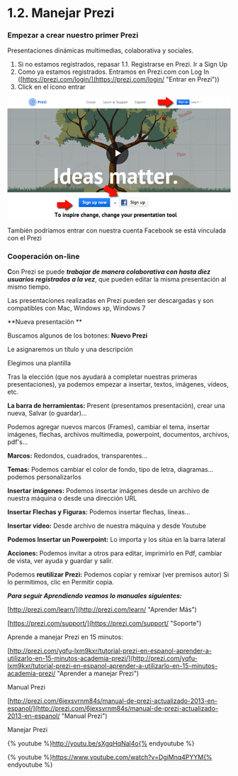 # 1.2. Manejar Prezi

### Empezar a crear nuestro primer Prezi

Presentaciones dinámicas multimedias, colaborativa y sociales.

1.  Si no estamos registrados, repasar 1.1. Registrarse en Prezi. Ir a Sign Up
2.  Como ya estamos registrados. Entramos en Prezi.com con Log In ([https://prezi.com/login/](https://prezi.com/login/ "Entrar en Prezi"))
3.  Click en el icono entrar 


[![Entrar en Prezi](img/entrar.png "Entrar en Prezi Sign Up")](https://prezi.com/ "Registrarse o acceder a Prezi")

También podríamos entrar con nuestra cuenta Facebook se está vinculada con el Prezi 

### Cooperación on-line

**C**on Prezi se puede _**trabajar de manera colaborativa con hasta diez usuarios registrados a la vez**_, que pueden editar la misma presentación al mismo tiempo.

Las presentaciones realizadas en Prezi pueden ser descargadas y son compatibles con Mac, Windows xp, Windows 7

**Nueva presentación **

Buscamos algunos de los botones: **Nuevo Prezi**

Le asignaremos un título y una descripción

Elegimos una plantilla

Tras la elección (que nos ayudará a completar nuestras primeras presentaciones), ya podemos empezar a insertar, textos, imágenes, vídeos, etc.

**La barra de herramientas:** Present (presentamos presentación), crear una nueva, Salvar (o guardar)...

Podemos agregar nuevos marcos (Frames), cambiar el tema, insertar imágenes, flechas, archivos multimedia, powerpoint, documentos, archivos, pdf's...

**Marcos:** Redondos, cuadrados, transparentes...

**Temas:** Podemos cambiar el color de fondo, tipo de letra, diagramas... podemos personalizarlos

**Insertar imágenes:** Podemos insertar imágenes desde un archivo de nuestra máquina o desde una dirección URL

**Insertar Flechas y Figuras:** Podemos insertar flechas, líneas...

**Insertar vídeo:** Desde archivo de nuestra máquina y desde Youtube

**Podemos Insertar un Powerpoint:** Lo importa y los sitúa en la barra lateral

**Acciones:** Podemos invitar a otros para editar, imprimirlo en Pdf, cambiar de vista, ver ayuda y guardar y salir.

Podemos **reutilizar Prezi:** Podemos copiar y remixar (ver premisos autor) Si lo permitimos, clic en Permitir copia.

_**Para seguir Aprendiendo veamos lo manuales siguientes:**_

[http://prezi.com/learn/](http://prezi.com/learn/ "Aprender Más")

[https://prezi.com/support/](https://prezi.com/support/ "Soporte")

Aprende a manejar Prezi en 15 minutos:

[http://prezi.com/yqfu-lxm9kxr/tutorial-prezi-en-espanol-aprender-a-utilizarlo-en-15-minutos-academia-prezi/](http://prezi.com/yqfu-lxm9kxr/tutorial-prezi-en-espanol-aprender-a-utilizarlo-en-15-minutos-academia-prezi/ "Aprender a manejar Prezi")

Manual Prezi

[http://prezi.com/6jexsvrnm84s/manual-de-prezi-actualizado-2013-en-espanol/](http://prezi.com/6jexsvrnm84s/manual-de-prezi-actualizado-2013-en-espanol/ "Manual Prezi")

Manejar Prezi

{% youtube %}http://youtu.be/sXgqHqNal4o{% endyoutube %}

{% youtube %}https://www.youtube.com/watch?v=DgiMnq4PYYM{% endyoutube %}

